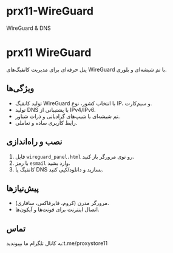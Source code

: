 # prx11-WireGuard
‌‌WireGuard &amp; DNS
# prx11 WireGuard
پنل حرفه‌ای برای مدیریت کانفیگ‌های WireGuard با تم شیشه‌ای و بلوری.

## ویژگی‌ها
- تولید کانفیگ WireGuard با انتخاب کشور، نوع IP، و سیم‌کارت.
- تولید DNS با پشتیبانی از IPv4/IPv6.
- تم شیشه‌ای با شیپ‌های گرادیانی و ذرات شناور.
- رابط کاربری ساده و تعاملی.

## نصب و راه‌اندازی
1. فایل `wireguard_panel.html` رو توی مرورگر باز کنید.
2. با رمز `esmail` وارد بشید.
3. کانفیگ یا DNS بسازید و دانلود/کپی کنید.

## پیش‌نیازها
- مرورگر مدرن (کروم، فایرفاکس، سافاری).
- اتصال اینترنت برای فونت‌ها و آیکون‌ها.

## تماس
به کانال تلگرام ما بپیوندید:t.me/proxystore11
